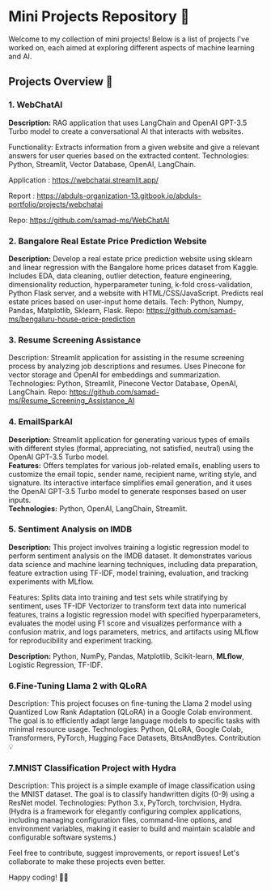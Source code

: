 # Mini Projects Repository 🚀

Welcome to my collection of mini projects! Below is a list of projects I've worked on, each aimed at exploring different aspects of machine learning and AI.

## Projects Overview 📝

### 1. WebChatAI
**Description:** RAG application that uses LangChain and OpenAI GPT-3.5 Turbo model to create a conversational AI that interacts with websites.

Functionality: Extracts information from a given website and give a relevant answers for user queries based on the extracted content.
Technologies: Python, Streamlit, Vector Database, OpenAI, LangChain.

Application  : https://webchatai.streamlit.app/

Report : https://abduls-organization-13.gitbook.io/abduls-portfolio/projects/webchatai

Repo: https://github.com/samad-ms/WebChatAI

### 2. Bangalore  Real Estate Price Prediction Website

**Description:** Develop a real estate price prediction website using sklearn and linear regression with the Bangalore home prices dataset from Kaggle. Includes EDA, data cleaning, outlier detection, feature engineering, dimensionality reduction, hyperparameter tuning, k-fold cross-validation, Python Flask server, and a website with HTML/CSS/JavaScript. Predicts real estate prices based on user-input home details.
Tech: Python, Numpy, Pandas, Matplotlib, Sklearn, Flask.
Repo: https://github.com/samad-ms/bengaluru-house-price-prediction

### 3. Resume Screening Assistance
Description: Streamlit application for assisting in the resume screening process by analyzing job descriptions and resumes. Uses Pinecone for vector storage and OpenAI for embeddings and summarization.
Technologies: Python, Streamlit, Pinecone Vector Database, OpenAI, LangChain.
Repo: https://github.com/samad-ms/Resume_Screening_Assistance_AI

### 4. EmailSparkAI  
**Description:** Streamlit application for generating various types of emails with different styles (formal, appreciating, not satisfied, neutral) using the OpenAI GPT-3.5 Turbo model.  
**Features:** Offers templates for various job-related emails, enabling users to customize the email topic, sender name, recipient name, writing style, and signature. Its interactive interface simplifies email generation, and it uses the OpenAI GPT-3.5 Turbo model to generate responses based on user inputs.  
**Technologies:** Python, OpenAI, LangChain, Streamlit.

### 5. Sentiment Analysis on IMDB

**Description:** This project involves training a logistic regression model to perform sentiment analysis on the IMDB dataset. It demonstrates various data science and machine learning techniques, including data preparation, feature extraction using TF-IDF, model training, evaluation, and tracking experiments with MLflow.

Features: Splits data into training and test sets while stratifying by sentiment, uses TF-IDF Vectorizer to transform text data into numerical features, trains a logistic regression model with specified hyperparameters, evaluates the model using F1 score and visualizes performance with a confusion matrix, and logs parameters, metrics, and artifacts using MLflow for reproducibility and experiment tracking.

**Description:** Python, NumPy, Pandas, Matplotlib, Scikit-learn, **MLflow**, Logistic Regression, TF-IDF.


### 6.Fine-Tuning Llama 2 with QLoRA
Description: This project focuses on fine-tuning the Llama 2 model using Quantized Low Rank Adaptation (QLoRA) in a Google Colab environment. The goal is to efficiently adapt large language models to specific tasks with minimal resource usage.
Technologies: Python, QLoRA, Google Colab, Transformers, PyTorch, Hugging Face Datasets, BitsAndBytes.
Contribution 💡

### 7.MNIST Classification Project with Hydra
Description: This project is a simple example of image classification using the MNIST dataset. The goal is to classify handwritten digits (0-9) using a ResNet model.
Technologies: Python 3.x, PyTorch, torchvision, Hydra.
(Hydra is a framework for elegantly configuring complex applications, including managing configuration files, command-line options, and environment variables, making it easier to build and maintain scalable and configurable software systems.)



Feel free to contribute, suggest improvements, or report issues! Let's collaborate to make these projects even better.

Happy coding! 🚀🔥

